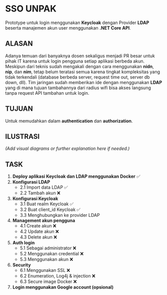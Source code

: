 # SSO UNPAK

Prototype untuk login menggunakan **Keycloak** dengan Provider **LDAP** beserta manajemen akun user menggunakan **.NET Core API**.

## ALASAN

Adanya temuan dari banyaknya dosen sekaligus menjadi PR besar untuk pihak IT karena untuk login pengguna setiap aplikasi berbeda akun. Meskipun dari teknis sudah mengakali dengan cara menggunakan **nidn**, **nip**, dan **nim**, tetap belum teratasi semua karena tingkat kompleksitas yang tidak terkendali (database berbeda server, request time out, server db down, dll). Tim jaringan sudah memberikan ide dengan menggunakan **LDAP** yang di mana tujuan tambahannya dari radius wifi bisa akses langsung tanpa request API tambahan untuk login. 

## TUJUAN  

Untuk memudahkan dalam **authentication** dan **authorization**.

## ILUSTRASI

_(Add visual diagrams or further explanation here if needed.)_

## TASK

1. **Deploy aplikasi Keycloak dan LDAP menggunakan Docker** ✅
2. **Konfigurasi LDAP**
   - 2.1 Import data LDAP ✅
   - 2.2 Tambah akun ❌
3. **Konfigurasi Keycloak**
   - 3.1 Buat realm Keycloak ✅
   - 3.2 Buat client_id Keycloak ✅
   - 3.3 Menghubungkan ke provider LDAP
4. **Management akun pengguna**
   - 4.1 Create akun ❌
   - 4.2 Update akun ❌
   - 4.3 Delete akun ❌
5. **Auth login**
   - 5.1 Sebagai administrator ❌
   - 5.2 Menggunakan credential ❌
   - 5.3 Menggunakan akun ❌
6. **Security**
   - 6.1 Menggunakan SSL ❌
   - 6.2 Enumeration, Log4j & injection ❌
   - 6.3 Secure image Docker ❌
7. **Login menggunakan Google account (opsional)**
